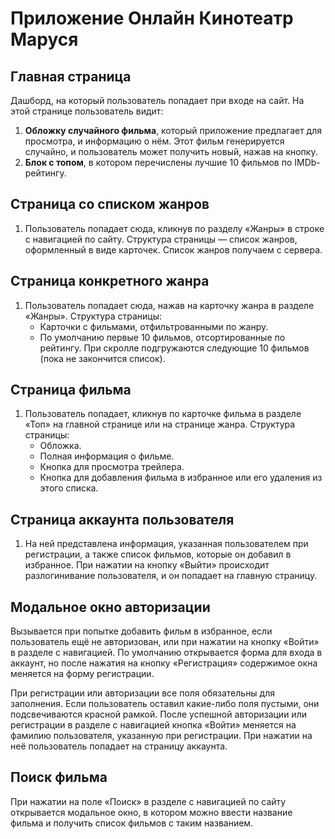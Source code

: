# Приложение Онлайн Кинотеатр Маруся 

## Главная страница

Дашборд, на который пользователь попадает при входе на сайт. На этой странице пользователь видит:

1. **Обложку случайного фильма**, который приложение предлагает для просмотра, и информацию о нём. Этот фильм генерируется случайно, и пользователь может получить новый, нажав на кнопку.
2. **Блок с топом**, в котором перечислены лучшие 10 фильмов по IMDb-рейтингу.

## Страница со списком жанров

1. Пользователь попадает сюда, кликнув по разделу «Жанры» в строке с навигацией по сайту. Структура страницы — список жанров, оформленный в виде карточек. Список жанров получаем с сервера.

## Страница конкретного жанра

1. Пользователь попадает сюда, нажав на карточку жанра в разделе «Жанры». Структура страницы:
   - Карточки с фильмами, отфильтрованными по жанру.
   - По умолчанию первые 10 фильмов, отсортированные по рейтингу. При скролле подгружаются следующие 10 фильмов (пока не закончится список).

## Страница фильма

1. Пользователь попадает, кликнув по карточке фильма в разделе «Топ» на главной странице или на странице жанра. Структура страницы:
   - Обложка.
   - Полная информация о фильме.
   - Кнопка для просмотра трейлера.
   - Кнопка для добавления фильма в избранное или его удаления из этого списка.

## Страница аккаунта пользователя

1. На ней представлена информация, указанная пользователем при регистрации, а также список фильмов, которые он добавил в избранное. При нажатии на кнопку «Выйти» происходит разлогинивание пользователя, и он попадает на главную страницу.

## Модальное окно авторизации

Вызывается при попытке добавить фильм в избранное, если пользователь ещё не авторизован, или при нажатии на кнопку «Войти» в разделе с навигацией. По умолчанию открывается форма для входа в аккаунт, но после нажатия на кнопку «Регистрация» содержимое окна меняется на форму регистрации.

При регистрации или авторизации все поля обязательны для заполнения. Если пользователь оставил какие-либо поля пустыми, они подсвечиваются красной рамкой. После успешной авторизации или регистрации в разделе с навигацией кнопка «Войти» меняется на фамилию пользователя, указанную при регистрации. При нажатии на неё пользователь попадает на страницу аккаунта.

## Поиск фильма

При нажатии на поле «Поиск» в разделе с навигацией по сайту открывается модальное окно, в котором можно ввести название фильма и получить список фильмов с таким названием.
